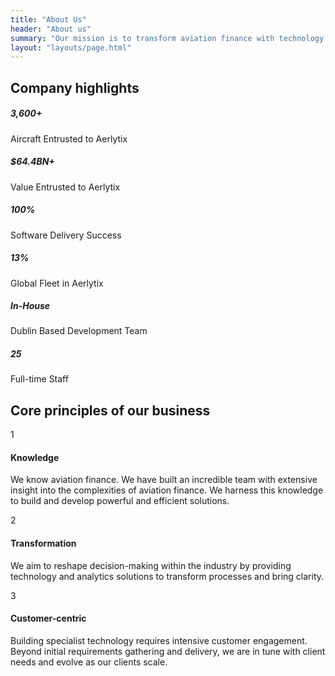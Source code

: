 ```yaml
---
title: "About Us"
header: "About us"
summary: "Our mission is to transform aviation finance with technology and analytics"
layout: "layouts/page.html"
---
```


<article class="key-results my-5 py-5">
  <div class="container">
    <h2 class="display-3 fw-bold mb-5">Company highlights</h2>
    <div class="row row-cols-1 row-cols-md-3 g-4" data-cues="slideInUp">
      <div class="col">
        <div class="card">
          <div class="card-body">
            <h5 class="display-4 fw-bold">3,600+</h5>
            <div class="text-uppercase">Aircraft Entrusted to Aerlytix</div>
          </div>
        </div>
      </div>  
       <div class="col">
        <div class="card">
          <div class="card-body">
            <h5 class="display-4 fw-bold">$64.4BN+</h5>
            <div class="text-uppercase">Value Entrusted to Aerlytix</div>
          </div>
        </div>
      </div>    
      <div class="col">
        <div class="card">
          <div class="card-body">
            <h5 class="display-4 fw-bold">100%</h5>
            <div class="text-uppercase">Software Delivery Success </div>
          </div>
        </div>
      </div>
      <div class="col">
        <div class="card">
          <div class="card-body">
            <h5 class="display-4 fw-bold">13%</h5>
            <div class="text-uppercase">Global Fleet in Aerlytix</div>
          </div>
        </div>
      </div>
      <div class="col">
        <div class="card">
          <div class="card-body">
            <h5 class="display-4 fw-bold">In-House</h5>
            <div class="text-uppercase">Dublin Based Development Team</div>
          </div>
        </div>
      </div>
      <div class="col">
        <div class="card">
          <div class="card-body">
            <h5 class="display-4 fw-bold">25</h5>
            <div class="text-uppercase">Full-time Staff</div>
          </div>
        </div>
      </div>
    </div>
  </div>
</article>

<article class="my-5 py-5">
<div class="container">

<h2 class="display-3 fw-bold mb-5">Core principles of our business</h2>
<div class="row row-cols-1 row-cols-md-3 g-4 mt-5" data-cues="slideInUp">
      <div class="col">
        <div class="card p-4 h-100">
          <div class="numberit">1</div>
          <h4 class="fw-bold pb-2">Knowledge</h4>
          <p>We know aviation finance. We have built an incredible team with extensive insight into the complexities of aviation finance. We harness this knowledge to build and develop powerful and efficient solutions.</p>
        </div>
      </div>
      <div class="col">
        <div class="card p-4 h-100">
          <div class="numberit">2</div>
          <h4 class="fw-bold pb-2">Transformation</h4>
          <p>We aim to reshape decision-making within the industry by providing technology and analytics solutions to transform processes and bring clarity.</p>
        </div>
      </div>
      <div class="col">
        <div class="card p-4 h-100">
          <div class="numberit">3</div>
          <h4 class="fw-bold pb-2">Customer-centric</h4>
          <p>Building specialist technology requires intensive customer engagement. Beyond initial requirements gathering and delivery, we are in tune with client needs and evolve as our clients scale.</p>
        </div>
      </div>
    </div>
</div>
</article>
